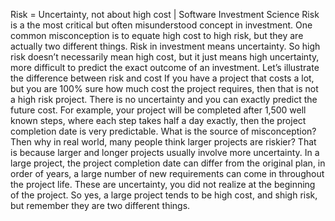 Risk = Uncertainty, not about high cost | Software Investment Science
Risk is a the most critical but often misunderstood concept in investment.
One common misconception is to equate high cost to high risk, but they are actually two different things.
Risk in investment means uncertainty. So high risk doesn’t necessarily mean high cost, but it just means high uncertainty, more difficult to predict the exact outcome of an investment.
Let’s illustrate the difference between risk and cost
If you have a project that costs a lot, but you are 100% sure how much cost the project requires, then that is not a high risk project. There is no uncertainty and you can exactly predict the future cost.
For example, your project will be completed after 1,500 well known steps, where each step takes half a day exactly, then the project completion date is very predictable.
What is the source of misconception?
Then why in real world, many people think larger projects are riskier?
That is because larger and longer projects usually involve more uncertainty. In a large project, the project completion date can differ from the original plan, in order of years, a large number of new requirements can come in throughout the project life.
These are uncertainty, you did not realize at the beginning of the project.
So yes, a large project tends to be high cost, and shigh risk, but remember they are two different things.
